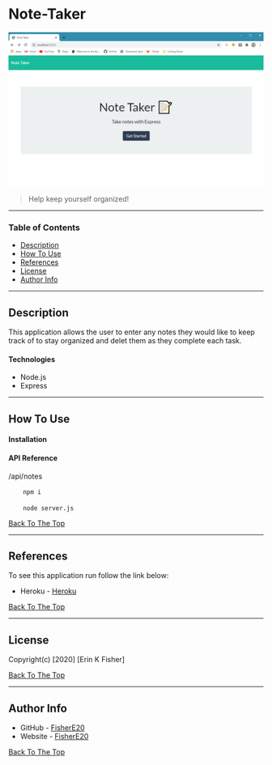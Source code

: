 # Note-Taker
![Project Image](images/Note-taker.png)

>Help keep yourself organized! 

---

### Table of Contents

* [Description](#description)
* [How To Use](#how-to-use)
* [References](#references)
* [License](#license)
* [Author Info](#author-info)

---

## Description
This application allows the user to enter any notes they would like to keep track of to stay organized and delet them as they complete each task.

#### Technologies

- Node.js
- Express

---

## How To Use

#### Installation



#### API Reference
/api/notes

```npm/ node
    npm i

    node server.js
```
[Back To The Top](#Note-Taker)

---

## References
To see this application run follow the link below:
- Heroku - [Heroku](https://agile-earth-16964.herokuapp.com/)

[Back To The Top](#Note-Taker)

---

## License

Copyright(c) [2020] [Erin K Fisher]

[Back To The Top](#Note-Taker)

---

## Author Info

- GitHub - [FisherE20](https://github.com/FisherE20)
- Website - [FisherE20](https://fishere20.github.io/Responsive-Portfolio/)

[Back To The Top](#Note-Taker)